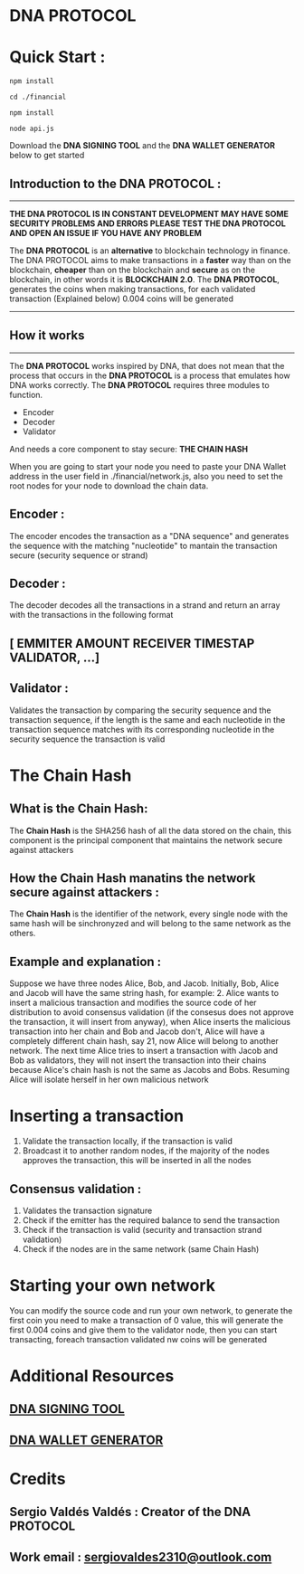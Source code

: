 # DNA PROTOCOL

# Quick Start :

`npm install `

`cd ./financial `

`npm install `

`node api.js `

Download the **DNA SIGNING TOOL** and the **DNA WALLET GENERATOR** below to get started

## Introduction to the DNA PROTOCOL :

---

**THE DNA PROTOCOL IS IN CONSTANT DEVELOPMENT MAY HAVE SOME SECURITY PROBLEMS AND ERRORS PLEASE TEST THE DNA PROTOCOL AND OPEN AN ISSUE IF YOU HAVE ANY PROBLEM**

The **DNA PROTOCOL** is an **alternative** to blockchain technology in finance. The DNA PROTOCOL aims to make transactions in a **faster** way than on the blockchain, **cheaper** than on the blockchain and **secure** as on the blockchain, in other words it is **BLOCKCHAIN ​​2.0**. The **DNA PROTOCOL**, generates the coins when making transactions, for each validated transaction (Explained below) 0.004 coins will be generated

---

## How it works

---

The **DNA PROTOCOL** works inspired by DNA, that does not mean that the process that occurs in the **DNA PROTOCOL** is a process that emulates how DNA works correctly. The **DNA PROTOCOL** requires three modules to function.

- Encoder
- Decoder
- Validator

And needs a core component to stay secure: **THE CHAIN HASH**

When you are going to start your node you need to paste your DNA Wallet address in the user field in ./financial/network.js, also you need to set the root nodes for your node to download the chain data.

## Encoder :

The encoder encodes the transaction as a "DNA sequence" and generates the sequence with the matching "nucleotide" to mantain the transaction secure (security sequence or strand)

## Decoder :

The decoder decodes all the transactions in a strand and return an array with the transactions in the following format

## **[ EMMITER AMOUNT RECEIVER TIMESTAP VALIDATOR, ...]**

## Validator :

Validates the transaction by comparing the security sequence and the transaction sequence, if the length is the same and each nucleotide in the transaction sequence matches with its corresponding nucleotide in the security sequence the transaction is valid

# The **Chain Hash**

## What is the Chain Hash:

The **Chain Hash** is the SHA256 hash of all the data stored on the chain, this component is the principal component that maintains the network secure against attackers

## How the Chain Hash manatins the network secure against attackers :

The **Chain Hash** is the identifier of the network, every single node with the same hash will be sinchronyzed and will belong to the same network as the others.

## Example and explanation :

Suppose we have three nodes Alice, Bob, and Jacob. Initially, Bob, Alice and Jacob will have the same string hash, for example: 2. Alice wants to insert a malicious transaction and modifies the source code of her distribution to avoid consensus validation (if the consesus does not approve the transaction, it will insert from anyway), when Alice inserts the malicious transaction into her chain and Bob and Jacob don't, Alice will have a completely different chain hash, say 21, now Alice will belong to another network. The next time Alice tries to insert a transaction with Jacob and Bob as validators, they will not insert the transaction into their chains because Alice's chain hash is not the same as Jacobs and Bobs. Resuming Alice will isolate herself in her own malicious network

# Inserting a transaction

1. Validate the transaction locally, if the transaction is valid
2. Broadcast it to another random nodes, if the majority of the nodes approves the transaction, this will be inserted in all the nodes

## Consensus validation :

1. Validates the transaction signature
2. Check if the emitter has the required balance to send the transaction
3. Check if the transaction is valid (security and transaction strand validation)
4. Check if the nodes are in the same network (same Chain Hash)

# Starting your own network

You can modify the source code and run your own network, to generate the first coin you need to make a transaction of 0 value, this will generate the first 0.004 coins and give them to the validator node, then you can start transacting, foreach transaction validated nw coins will be generated

# Additional Resources

## [DNA SIGNING TOOL](https://www.example.com)

## [DNA WALLET GENERATOR](https://www.example.com)

# Credits

## Sergio Valdés Valdés : Creator of the DNA PROTOCOL

## Work email : sergiovaldes2310@outlook.com
